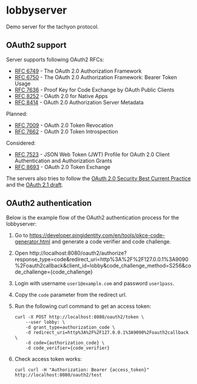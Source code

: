 lobbyserver
===========

Demo server for the tachyon protocol.

## OAuth2 support

Server supports following OAuth2 RFCs:
- [RFC 6749](https://tools.ietf.org/html/rfc6749) - The OAuth 2.0 Authorization Framework
- [RFC 6750](https://tools.ietf.org/html/rfc6750) - The OAuth 2.0 Authorization Framework: Bearer Token Usage
- [RFC 7636](https://tools.ietf.org/html/rfc7636) - Proof Key for Code Exchange by OAuth Public Clients
- [RFC 8252](https://tools.ietf.org/html/rfc8252) - OAuth 2.0 for Native Apps
- [RFC 8414](https://tools.ietf.org/html/rfc8414) - OAuth 2.0 Authorization Server Metadata

Planned:
- [RFC 7009](https://tools.ietf.org/html/rfc7009) - OAuth 2.0 Token Revocation
- [RFC 7662](https://tools.ietf.org/html/rfc7662) - OAuth 2.0 Token Introspection

Considered:
- [RFC 7523](https://tools.ietf.org/html/rfc7523) - JSON Web Token (JWT) Profile for OAuth 2.0 Client Authentication and Authorization Grants
- [RFC 8693](https://tools.ietf.org/html/rfc8693) - OAuth 2.0 Token Exchange

The servers also tries to follow the [OAuth 2.0 Security Best Current Practice](https://datatracker.ietf.org/doc/html/draft-ietf-oauth-security-topics) and the [OAuth 2.1 draft](https://oauth.net/2.1/).

## OAuth2 authentication

Below is the example flow of the OAuth2 authentication process for the lobbyserver:

1. Go to https://developer.pingidentity.com/en/tools/pkce-code-generator.html and generate a code verifier and code challenge.
2. Open http://localhost:8080/oauth2/authorize?response_type=code&redirect_uri=http%3A%2F%2F127.0.0.1%3A9090%2Foauth2callback&client_id=lobby&code_challenge_method=S256&code_challenge={code_challenge}
3. Login with username `user1@example.com` and password `user1pass`.
4. Copy the `code` parameter from the redirect url.
5. Run the following curl command to get an access token:

   ```
   curl -X POST http://localhost:8080/oauth2/token \
       --user lobby: \
       -d grant_type=authorization_code \
       -d redirect_uri=http%3A%2F%2F127.0.0.1%3A9090%2Foauth2callback \
       -d code={authorization_code} \
       -d code_verifier={code_verifier}
   ```
6. Check access token works:

   ```
   curl curl -H "Authorization: Bearer {access_token}" http://localhost:8080/oauth2/test
   ```

